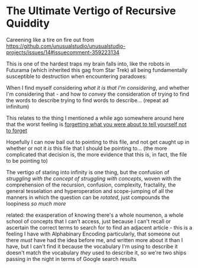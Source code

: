# The Ultimate Vertigo of Recursive Quiddity

Careening like a tire on fire out from https://github.com/unusualstudio/unusualstudio-projects/issues/14#issuecomment-359223134

This is one of the hardest traps my brain falls into, like the robots in Futurama (which inherited this gag from Star Trek) all being fundamentally susceptible to destruction when encountering paradoxes:

When I find myself considering *what it is that I'm considering*, and whether I'm considering that - and how to *convey* the consideration of trying to find the words to describe trying to find words to describe... (repeat ad infinitum)

This relates to the thing I mentioned a while ago somewhere around here that the worst feeling is [forgetting what you were about to tell yourself not to forget](https://www.youtube.com/watch?v=ScbIldQpFy4)

Hopefully I can now bail out to pointing to this file, and not get caught up in whether or not it *is* this file that I should be pointing to... (the more complicated that decision is, the more evidence that this is, in fact, the file to be pointing to)

The vertigo of staring into infinity is one thing, but the confusion of *struggling with the concept of struggling with concepts*, woven with the comprehension of the recursion, confusion, complexity, fractality, the general tesselation and hyperoperation and scope-jumping of all the manners in which the question can be *rotated*, just compounds the loopiness *so much more*

related: the exasperation of knowing there's a whole noumenon, a whole school of concepts that I can't access, just because I can't recall or ascertain the correct terms to search for to find an adjacent article - this is a feeling I have with Alphabinary Encoding particularly, that someone out there *must* have had the idea before me, and written more about it than I have, but I can't find it because the vocabulary I'm using to describe it doesn't match the vocabulary *they* used to describe it, so we're two ships passing in the night in terms of Google search results

